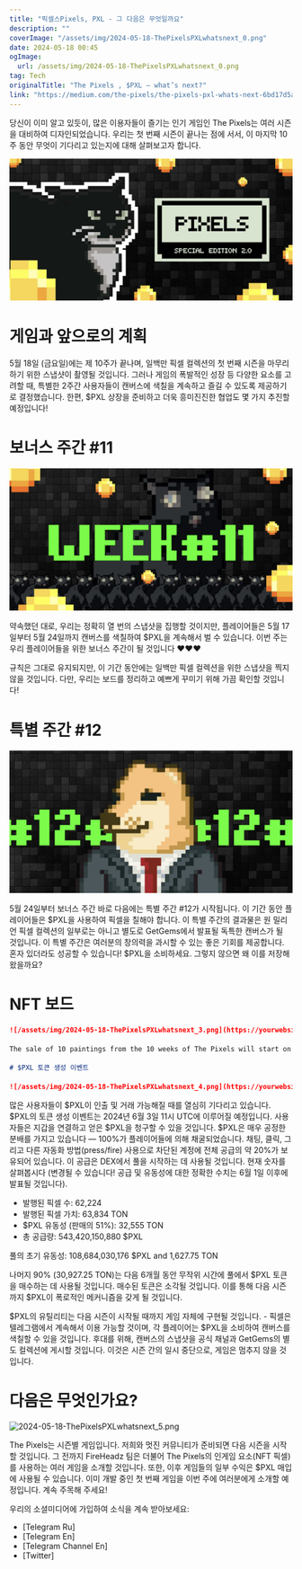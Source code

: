 ```yaml
---
title: "픽셀스Pixels, PXL - 그 다음은 무엇일까요"
description: ""
coverImage: "/assets/img/2024-05-18-ThePixelsPXLwhatsnext_0.png"
date: 2024-05-18 00:45
ogImage: 
  url: /assets/img/2024-05-18-ThePixelsPXLwhatsnext_0.png
tag: Tech
originalTitle: "The Pixels , $PXL — what’s next?"
link: "https://medium.com/the-pixels/the-pixels-pxl-whats-next-6bd17d5ae25b"
---
```



당신이 이미 알고 있듯이, 많은 이용자들이 즐기는 인기 게임인 The Pixels는 여러 시즌을 대비하여 디자인되었습니다. 우리는 첫 번째 시즌이 끝나는 점에 서서, 이 마지막 10주 동안 무엇이 기다리고 있는지에 대해 살펴보고자 합니다.

![이미지](/assets/img/2024-05-18-ThePixelsPXLwhatsnext_0.png)

# 게임과 앞으로의 계획

5월 18일 (금요일)에는 제 10주가 끝나며, 일백만 픽셀 컬렉션의 첫 번째 시즌을 마무리하기 위한 스냅샷이 촬영될 것입니다. 그러나 게임의 폭발적인 성장 등 다양한 요소를 고려할 때, 특별한 2주간 사용자들이 캔버스에 색칠을 계속하고 즐길 수 있도록 제공하기로 결정했습니다. 한편, $PXL 상장을 준비하고 더욱 흥미진진한 협업도 몇 가지 추진할 예정입니다!

<div class="content-ad"></div>

# 보너스 주간 #11

![Bonus Week Image](/assets/img/2024-05-18-ThePixelsPXLwhatsnext_1.png)

약속했던 대로, 우리는 정확히 열 번의 스냅샷을 집행할 것이지만, 플레이어들은 5월 17일부터 5월 24일까지 캔버스를 색칠하여 $PXL을 계속해서 벌 수 있습니다. 이번 주는 우리 플레이어들을 위한 보너스 주간이 될 것입니다 ❤️❤️❤️

규칙은 그대로 유지되지만, 이 기간 동안에는 일백만 픽셀 컬렉션을 위한 스냅샷을 찍지 않을 것입니다. 다만, 우리는 보드를 정리하고 예쁘게 꾸미기 위해 가끔 확인할 것입니다!

<div class="content-ad"></div>

# 특별 주간 #12

![이미지](/assets/img/2024-05-18-ThePixelsPXLwhatsnext_2.png)

5월 24일부터 보너스 주간 바로 다음에는 특별 주간 #12가 시작됩니다. 이 기간 동안 플레이어들은 $PXL을 사용하여 픽셀을 칠해야 합니다. 이 특별 주간의 결과물은 원 밀리언 픽셀 컬렉션의 일부로는 아니고 별도로 GetGems에서 발표될 독특한 캔버스가 될 것입니다. 이 특별 주간은 여러분의 창의력을 과시할 수 있는 좋은 기회를 제공합니다. 혼자 있더라도 성공할 수 있습니다! $PXL을 소비하세요. 그렇지 않으면 왜 이를 저장해 왔을까요?

# NFT 보드

<div class="content-ad"></div>

```markdown
![/assets/img/2024-05-18-ThePixelsPXLwhatsnext_3.png](https://yourwebsite.com/assets/img/2024-05-18-ThePixelsPXLwhatsnext_3.png)

The sale of 10 paintings from the 10 weeks of The Pixels will start on May 23 and will last for 14 days. The highest bids for each painting will be accepted on June 6 (Thursday) at 11 UTC. Within a week after this, the reward for every user will be available for claim in the game, proportional to each player’s share of colored pixels in the snapshots.

# $PXL 토큰 생성 이벤트

![/assets/img/2024-05-18-ThePixelsPXLwhatsnext_4.png](https://yourwebsite.com/assets/img/2024-05-18-ThePixelsPXLwhatsnext_4.png)
```  

<div class="content-ad"></div>

많은 사용자들이 $PXL이 인출 및 거래 가능해질 때를 열심히 기다리고 있습니다. $PXL의 토큰 생성 이벤트는 2024년 6월 3일 11시 UTC에 이루어질 예정입니다. 사용자들은 지갑을 연결하고 얻은 $PXL을 청구할 수 있을 것입니다. $PXL은 매우 공정한 분배를 가지고 있습니다 — 100%가 플레이어들에 의해 채굴되었습니다. 채팅, 클릭, 그리고 다른 자동화 방법(press/fire) 사용으로 차단된 계정에 전체 공급의 약 20%가 보유되어 있습니다. 이 공급은 DEX에서 풀을 시작하는 데 사용될 것입니다. 현재 숫자를 살펴봅시다 (변경될 수 있습니다! 공급 및 유동성에 대한 정확한 수치는 6월 1일 이후에 발표될 것입니다).

- 발행된 픽셀 수: 62,224
- 발행된 픽셀 가치: 63,834 TON
- $PXL 유동성 (판매의 51%): 32,555 TON
- 총 공급량: 543,420,150,880 $PXL

풀의 초기 유동성: 108,684,030,176 $PXL and 1,627.75 TON

나머지 90% (30,927.25 TON)는 다음 6개월 동안 무작위 시간에 풀에서 $PXL 토큰을 매수하는 데 사용될 것입니다. 매수된 토큰은 소각될 것입니다. 이를 통해 다음 시즌까지 $PXL이 폭로적인 메커니즘을 갖게 될 것입니다.

<div class="content-ad"></div>

$PXL의 유틸리티는 다음 시즌이 시작될 때까지 게임 자체에 구현될 것입니다. - 픽셀은 텔레그램에서 계속해서 이용 가능할 것이며, 각 플레이어는 $PXL을 소비하여 캔버스를 색칠할 수 있을 것입니다. 후대를 위해, 캔버스의 스냅샷을 공식 채널과 GetGems의 별도 컬렉션에 게시할 것입니다. 이것은 시즌 간의 일시 중단으로, 게임은 멈추지 않을 것입니다.

# 다음은 무엇인가요?

![2024-05-18-ThePixelsPXLwhatsnext_5.png](https://example.com/assets/img/2024-05-18-ThePixelsPXLwhatsnext_5.png)

The Pixels는 시즌별 게임입니다. 저희와 멋진 커뮤니티가 준비되면 다음 시즌을 시작할 것입니다. 그 전까지 FireHeadz 팀은 더불어 The Pixels의 인게임 요소(NFT 픽셀)를 사용하는 여러 게임을 소개할 것입니다. 또한, 이후 게임들의 일부 수익은 $PXL 매입에 사용될 수 있습니다. 이미 개발 중인 첫 번째 게임을 이번 주에 여러분에게 소개할 예정입니다. 계속 주목해 주세요!

<div class="content-ad"></div>

우리의 소셜미디어에 가입하여 소식을 계속 받아보세요:

- [Telegram Ru]
- [Telegram En]
- [Telegram Channel En]
- [Twitter]